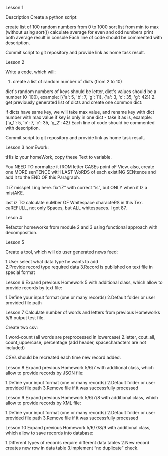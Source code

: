 Lesson 1

Description
Create a python script:

create list of 100 random numbers from 0 to 1000
sort list from min to max (without using sort())
calculate average for even and odd numbers
print both average result in console 
Each line of code should be commented with description.

Commit script to git repository and provide link as home task result.

Lesson 2

Write a code, which will:

1. create a list of random number of dicts (from 2 to 10)

dict's random numbers of keys should be letter,
dict's values should be a number (0-100),
example: [{'a': 5, 'b': 7, 'g': 11}, {'a': 3, 'c': 35, 'g': 42}]
2. get previously generated list of dicts and create one common dict:

if dicts have same key, we will take max value, and rename key with dict number with max value
if key is only in one dict - take it as is,
example: {'a_1': 5, 'b': 7, 'c': 35, 'g_2': 42}
Each line of code should be commented with description.

Commit script to git repository and provide link as home task result.

Lesson 3
homEwork:

  tHis iz your homeWork, copy these Text to variable.

 

  You NEED TO normalize it fROM letter CASEs point oF View. also, create one MORE senTENCE witH LAST WoRDS of each existING SENtence and add it to the END OF this Paragraph.

 

  it iZ misspeLLing here. fix“iZ” with correct “is”, but ONLY when it Iz a mistAKE.

 

  last iz TO calculate nuMber OF Whitespace characteRS in this Tex. caREFULL, not only Spaces, but ALL whitespaces. I got 87.
  
  Leson 4
  
  Refactor homeworks from module 2 and 3 using functional approach with decomposition.
  
  Lesson 5
  
  Create a tool, which will do user generated news feed:

  1.User select what data type he wants to add  
  2.Provide record type required data
  3.Record is published on text file in special format

  Lesson 6
  Expand previous Homework 5 with additional class, which allow to provide records by text file:

  1.Define your input format (one or many records)
  2.Default folder or user provided file path
  
  Lesson 7
  Calculate number of words and letters from previous Homeworks 5/6 output test file.

  Create two csv:

  1.word-count (all words are preprocessed in lowercase)
  2.letter, cout_all, count_uppercase, percentage (add header, spacecharacters are not included)

  CSVs should be recreated each time new record added.
  
  Lesson 8
  Expand previous Homework 5/6/7 with additional class, which allow to provide records by JSON file:

  1.Define your input format (one or many records)
  2.Default folder or user provided file path
  3.Remove file if it was successfully processed
  
  Lesson 9
  Expand previous Homework 5/6/7/8 with additional class, which allow to provide records by XML file:

  1.Define your input format (one or many records)
  2.Default folder or user provided file path
  3.Remove file if it was successfully processed
  
  Lesson 10
  Expand previous Homework 5/6/7/8/9 with additional class, which allow to save records into database:

  1.Different types of records require different data tables
  2.New record creates new row in data table
  3.Implement “no duplicate” check.
